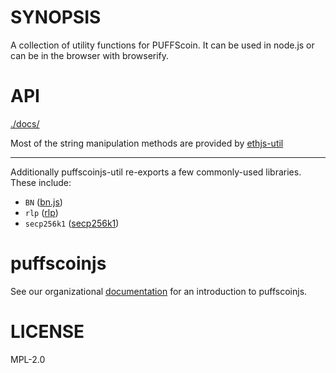# SYNOPSIS

A collection of utility functions for PUFFScoin. It can be used in node.js or can be in the browser with browserify.

# API

[./docs/](./docs/README.md)

Most of the string manipulation methods are provided by [ethjs-util](https://github.com/puffscoin/puffscoinjs-util)

---

Additionally puffscoinjs-util re-exports a few commonly-used libraries. These include:

- `BN` ([bn.js](https://github.com/indutny/bn.js))
- `rlp` ([rlp](https://github.com/ethereumjs/rlp))
- `secp256k1` ([secp256k1](https://github.com/cryptocoinjs/secp256k1-node/))

# puffscoinjs

See our organizational [documentation](http://puffscoin.leafycauldronapothecary.com/puffwiki/puffscoinjs-user-guide/) for an introduction to puffscoinjs.


# LICENSE

MPL-2.0
